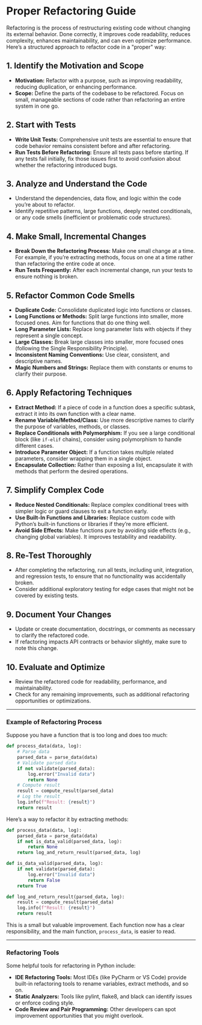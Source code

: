 # Proper Refactoring Guide

Refactoring is the process of restructuring existing code without changing its external behavior. Done correctly, it improves code readability, reduces complexity, enhances maintainability, and can even optimize performance. Here’s a structured approach to refactor code in a "proper" way:

## 1. Identify the Motivation and Scope
   - **Motivation:** Refactor with a purpose, such as improving readability, reducing duplication, or enhancing performance.
   - **Scope:** Define the parts of the codebase to be refactored. Focus on small, manageable sections of code rather than refactoring an entire system in one go.

## 2. Start with Tests
   - **Write Unit Tests:** Comprehensive unit tests are essential to ensure that code behavior remains consistent before and after refactoring.
   - **Run Tests Before Refactoring:** Ensure all tests pass before starting. If any tests fail initially, fix those issues first to avoid confusion about whether the refactoring introduced bugs.

## 3. Analyze and Understand the Code
   - Understand the dependencies, data flow, and logic within the code you’re about to refactor.
   - Identify repetitive patterns, large functions, deeply nested conditionals, or any code smells (inefficient or problematic code structures).

## 4. Make Small, Incremental Changes
   - **Break Down the Refactoring Process:** Make one small change at a time. For example, if you’re extracting methods, focus on one at a time rather than refactoring the entire code at once.
   - **Run Tests Frequently:** After each incremental change, run your tests to ensure nothing is broken.

## 5. Refactor Common Code Smells
   - **Duplicate Code:** Consolidate duplicated logic into functions or classes.
   - **Long Functions or Methods:** Split large functions into smaller, more focused ones. Aim for functions that do one thing well.
   - **Long Parameter Lists:** Replace long parameter lists with objects if they represent a single concept.
   - **Large Classes:** Break large classes into smaller, more focused ones (following the Single Responsibility Principle).
   - **Inconsistent Naming Conventions:** Use clear, consistent, and descriptive names.
   - **Magic Numbers and Strings:** Replace them with constants or enums to clarify their purpose.

## 6. Apply Refactoring Techniques
   - **Extract Method:** If a piece of code in a function does a specific subtask, extract it into its own function with a clear name.
   - **Rename Variable/Method/Class:** Use more descriptive names to clarify the purpose of variables, methods, or classes.
   - **Replace Conditionals with Polymorphism:** If you see a large conditional block (like `if-elif` chains), consider using polymorphism to handle different cases.
   - **Introduce Parameter Object:** If a function takes multiple related parameters, consider wrapping them in a single object.
   - **Encapsulate Collection:** Rather than exposing a list, encapsulate it with methods that perform the desired operations.

## 7. Simplify Complex Code
   - **Reduce Nested Conditionals:** Replace complex conditional trees with simpler logic or guard clauses to exit a function early.
   - **Use Built-In Functions and Libraries:** Replace custom code with Python’s built-in functions or libraries if they’re more efficient.
   - **Avoid Side Effects:** Make functions pure by avoiding side effects (e.g., changing global variables). It improves testability and readability.

## 8. Re-Test Thoroughly
   - After completing the refactoring, run all tests, including unit, integration, and regression tests, to ensure that no functionality was accidentally broken.
   - Consider additional exploratory testing for edge cases that might not be covered by existing tests.

## 9. Document Your Changes
   - Update or create documentation, docstrings, or comments as necessary to clarify the refactored code.
   - If refactoring impacts API contracts or behavior slightly, make sure to note this change.

## 10. Evaluate and Optimize
   - Review the refactored code for readability, performance, and maintainability.
   - Check for any remaining improvements, such as additional refactoring opportunities or optimizations.

---

### Example of Refactoring Process

Suppose you have a function that is too long and does too much:

```python
def process_data(data, log):
    # Parse data
    parsed_data = parse_data(data)
    # Validate parsed data
    if not validate(parsed_data):
        log.error("Invalid data")
        return None
    # Compute result
    result = compute_result(parsed_data)
    # Log the result
    log.info(f"Result: {result}")
    return result
```

Here’s a way to refactor it by extracting methods:

```python
def process_data(data, log):
    parsed_data = parse_data(data)
    if not is_data_valid(parsed_data, log):
        return None
    return log_and_return_result(parsed_data, log)

def is_data_valid(parsed_data, log):
    if not validate(parsed_data):
        log.error("Invalid data")
        return False
    return True

def log_and_return_result(parsed_data, log):
    result = compute_result(parsed_data)
    log.info(f"Result: {result}")
    return result
```

This is a small but valuable improvement. Each function now has a clear responsibility, and the main function, `process_data`, is easier to read.

---

### Refactoring Tools

Some helpful tools for refactoring in Python include:
   - **IDE Refactoring Tools:** Most IDEs (like PyCharm or VS Code) provide built-in refactoring tools to rename variables, extract methods, and so on.
   - **Static Analyzers:** Tools like pylint, flake8, and black can identify issues or enforce coding style.
   - **Code Review and Pair Programming:** Other developers can spot improvement opportunities that you might overlook.
